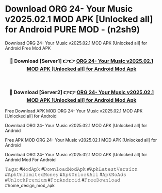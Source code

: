 # Download ORG 24- Your Music v2025.02.1 MOD APK [Unlocked all] for Android PURE MOD - (n2sh9)
Download ORG 24- Your Music v2025.02.1 MOD APK [Unlocked all] for Android Free Mod APK

<div align="center">
<h3>🔴 Download [Server1] 👉👉 <a href="https://apk-comot.site?title=ORG_24-_Your_Music_v2025.02.1_MOD_APK_[Unlocked_all]_for_Android">ORG 24- Your Music v2025.02.1 MOD APK [Unlocked all] for Android Mod Apk</a></h3><br>

<h3>🔴 Download [Server2] 👉👉 <a href="https://apk-comot.site?title=ORG_24-_Your_Music_v2025.02.1_MOD_APK_[Unlocked_all]_for_Android">ORG 24- Your Music v2025.02.1 MOD APK [Unlocked all] for Android Mod Apk</a></h3>
</div>


Free Download APK MOD ORG 24- Your Music v2025.02.1 MOD APK [Unlocked all] for Android

Download ORG 24- Your Music v2025.02.1 MOD APK [Unlocked all] for Android 

Free APK MOD ORG 24- Your Music v2025.02.1 MOD APK [Unlocked all] for Android 

Download ORG 24- Your Music v2025.02.1 MOD APK [Unlocked all] for Android Mod For Android

𝚃𝚊𝚐𝚜: #𝙼𝚘𝚍𝙰𝚙𝚔 #𝙳𝚘𝚠𝚗𝚕𝚘𝚊𝚍𝙼𝚘𝚍𝙰𝚙𝚔 #𝙰𝚙𝚔𝙻𝚊𝚝𝚎𝚜𝚝𝚅𝚎𝚛𝚜𝚒𝚘𝚗 #𝙰𝚙𝚔𝚄𝚗𝚕𝚒𝚖𝚒𝚝𝚎𝚍𝙼𝚘𝚗𝚎𝚢 #𝙰𝚙𝚔𝚄𝚗𝚕𝚘𝚌𝚔𝙰𝚕𝚕 #𝙰𝚙𝚔𝙽𝚘𝙰𝚍𝚜 #𝚄𝚗𝚕𝚘𝚌𝚔𝙿𝚛𝚎𝚖𝚒𝚞𝚖 #𝙵𝚘𝚛𝙰𝚗𝚍𝚛𝚘𝚒𝚍 #𝙵𝚛𝚎𝚎𝙳𝚘𝚠𝚗𝚕𝚘𝚊𝚍 #home_design_mod_apk
